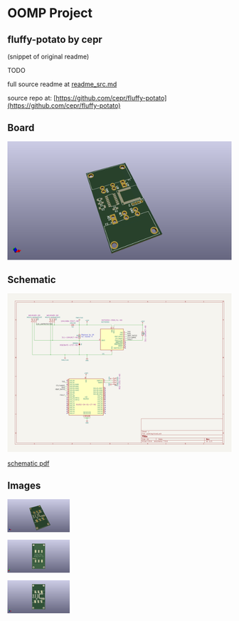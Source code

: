 # OOMP Project  
## fluffy-potato  by cepr  
  
(snippet of original readme)  
  
TODO  
  
  
  full source readme at [readme_src.md](readme_src.md)  
  
source repo at: [https://github.com/cepr/fluffy-potato](https://github.com/cepr/fluffy-potato)  
## Board  
  
[![working_3d.png](working_3d_600.png)](working_3d.png)  
## Schematic  
  
[![working_schematic.png](working_schematic_600.png)](working_schematic.png)  
  
[schematic pdf](working_schematic.pdf)  
## Images  
  
[![working_3d.png](working_3d_140.png)](working_3d.png)  
  
[![working_3d_back.png](working_3d_back_140.png)](working_3d_back.png)  
  
[![working_3d_front.png](working_3d_front_140.png)](working_3d_front.png)  
